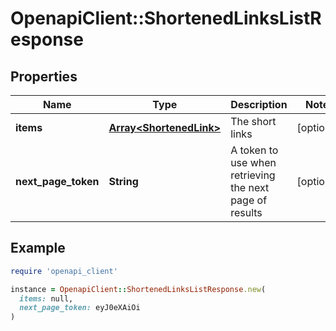 # OpenapiClient::ShortenedLinksListResponse

## Properties

| Name | Type | Description | Notes |
| ---- | ---- | ----------- | ----- |
| **items** | [**Array&lt;ShortenedLink&gt;**](ShortenedLink.md) | The short links | [optional] |
| **next_page_token** | **String** | A token to use when retrieving the next page of results | [optional] |

## Example

```ruby
require 'openapi_client'

instance = OpenapiClient::ShortenedLinksListResponse.new(
  items: null,
  next_page_token: eyJ0eXAiOi
)
```

